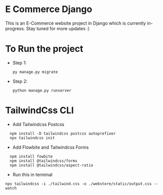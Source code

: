# E Commerce Django
This is an E-Commerce website project in Django which is currently in-progress. Stay tuned for more updates :)

# To Run the project
* Step 1:
  ```
  py manage.py migrate
  ```
* Step 2:
  ```
  python manage.py runserver
  ```

# TailwindCss CLI

* Add Tailwindcss Postcss 

```
  npm install -D tailwindcss postcss autoprefixer
  npx tailwindcss init 
```

* Add Flowbite and Tailwindcss Forms

```
  npm install fowbite
  npm install @tailwindcss/forms
  npm install @tailwindcss/aspect-ratio
```
* Run this in terminal
```
npx tailwindcss -i ./tailwind.css -o ./webstore/static/output.css --watch
```